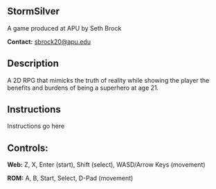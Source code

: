 ## StormSilver

A game produced at APU by Seth Brock

**Contact:** sbrock20@apu.edu

## Description
A 2D RPG that mimicks the truth of reality while showing the player the benefits and burdens of being a superhero at age 21.

## Instructions
Instructions go here 

## Controls:

**Web:** Z, X, Enter (start), Shift (select), WASD/Arrow Keys (movement)

**ROM:** A, B, Start, Select, D-Pad (movement)
